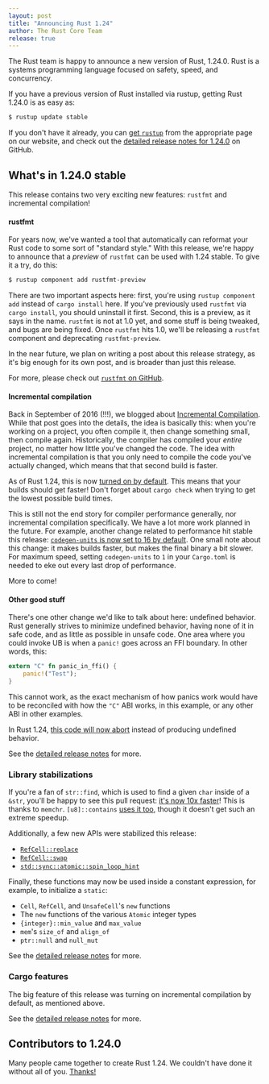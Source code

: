 ```yaml
---
layout: post
title: "Announcing Rust 1.24"
author: The Rust Core Team
release: true
---
```


The Rust team is happy to announce a new version of Rust, 1.24.0. Rust is a
systems programming language focused on safety, speed, and concurrency.

If you have a previous version of Rust installed via rustup, getting Rust
1.24.0 is as easy as:

```bash
$ rustup update stable
```

If you don't have it already, you can [get `rustup`][install] from the
appropriate page on our website, and check out the [detailed release notes for
1.24.0][notes] on GitHub.

[install]: https://www.rust-lang.org/install.html
[notes]: https://github.com/rust-lang/rust/blob/master/RELEASES.md#version-1240-2018-02-15

## What's in 1.24.0 stable

This release contains two very exciting new features: `rustfmt` and incremental compilation!

#### rustfmt

For years now, we've wanted a tool that automatically can reformat your Rust code to some sort
of "standard style." With this release, we're happy to announce that a *preview* of `rustfmt`
can be used with 1.24 stable. To give it a try, do this:

```bash
$ rustup component add rustfmt-preview
```

There are two important aspects here: first, you're using `rustup component
add` instead of `cargo install` here. If you've previously used `rustfmt` via
`cargo install`, you should uninstall it first. Second, this is a preview, as
it says in the name. `rustfmt` is not at 1.0 yet, and some stuff is being
tweaked, and bugs are being fixed. Once `rustfmt` hits 1.0, we'll be
releasing a `rustfmt` component and deprecating `rustfmt-preview`.

In the near future, we plan on writing a post about this release strategy, as it's big
enough for its own post, and is broader than just this release.

For more, please check out [`rustfmt` on GitHub](https://github.com/rust-lang-nursery/rustfmt).

#### Incremental compilation

Back in September of 2016 (!!!), we blogged about [Incremental Compilation](https://blog.rust-lang.org/2016/09/08/incremental.html).
While that post goes into the details, the idea is basically this: when you're working on
a project, you often compile it, then change something small, then compile again. Historically,
the compiler has compiled your *entire* project, no matter how little you've changed the code.
The idea with incremental compilation is that you only need to compile the code you've actually
changed, which means that that second build is faster.

As of Rust 1.24, this is now [turned on by default](https://github.com/rust-lang/cargo/pull/4817).
This means that your builds should get faster! Don't forget about `cargo check` when trying
to get the lowest possible build times.

This is still not the end story for compiler performance generally, nor incremental compilation
specifically. We have a lot more work planned in the future. For example, another change
related to performance hit stable this release:
[`codegen-units` is now set to 16 by default](https://github.com/rust-lang/rust/pull/46910).
One small note about this change: it makes builds faster, but makes the final binary a bit
slower. For maximum speed, setting `codegen-units` to `1` in your `Cargo.toml` is needed
to eke out every last drop of performance.

More to come!

#### Other good stuff

There's one other change we'd like to talk about here: undefined behavior. Rust generally
strives to minimize undefined behavior, having none of it in safe code, and as little as
possible in unsafe code. One area where you could invoke UB is when a `panic!` goes
across an FFI boundary. In other words, this:

```rust
extern "C" fn panic_in_ffi() {
    panic!("Test");
}
```

This cannot work, as the exact mechanism of how panics work would have to be reconciled
with how the `"C"` ABI works, in this example, or any other ABI in other examples.

In Rust 1.24, [this code will now abort](https://github.com/rust-lang/rust/pull/46833)
instead of producing undefined behavior.

See the [detailed release notes][notes] for more.

### Library stabilizations

If you're a fan of `str::find`, which is used to find a given `char` inside of a `&str`, you'll be
happy to see this pull request: [it's now 10x faster](https://github.com/rust-lang/rust/pull/46735)!
This is thanks to `memchr`. `[u8]::contains` [uses it too](https://github.com/rust-lang/rust/pull/46713),
though it doesn't get such an extreme speedup.

Additionally, a few new APIs were stabilized this release:

* [`RefCell::replace`](https://doc.rust-lang.org/std/cell/struct.RefCell.html#method.replace)
* [`RefCell::swap`](https://doc.rust-lang.org/std/cell/struct.RefCell.html#method.swap)
* [`std::sync::atomic::spin_loop_hint`](https://doc.rust-lang.org/std/sync/atomic/fn.spin_loop_hint.html)

Finally, these functions may now be used inside a constant expression, for example, to initialize a `static`:

* `Cell`, `RefCell`, and `UnsafeCell`'s `new` functions
* The `new` functions of the various `Atomic` integer types
* `{integer}::min_value` and `max_value`
* `mem`'s `size_of` and `align_of`
* `ptr::null` and `null_mut`

See the [detailed release notes][notes] for more.

### Cargo features

The big feature of this release was turning on incremental compilation by default, as mentioned above.

See the [detailed release notes][notes] for more.

## Contributors to 1.24.0

Many people came together to create Rust 1.24. We couldn't have done it
without all of you. [Thanks!](https://thanks.rust-lang.org/rust/1.24.0)
